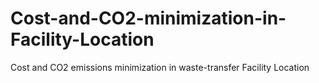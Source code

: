 # Cost-and-CO2-minimization-in-Facility-Location
Cost and CO2 emissions minimization in waste-transfer Facility Location
